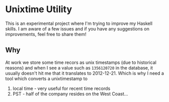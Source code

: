 # Unixtime Utility

This is an experimental project where I'm trying to improve my Haskell skills. I am aware of a few issues and if you have any suggestions on improvements, feel free to share them!

## Why

At work we store some time recors as unix timestamps (due to historical reasons) and when I see a value such as `1356120720` in the database, it usually doesn't hit me that it translates to 2012-12-21. Which is why I need a tool which converts a unixtimestamp to

1. local time - very useful for recent time records
2. PST - half of the company resides on the West Coast…
